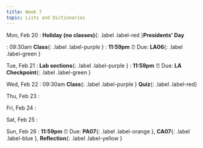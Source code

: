 ```yaml
---
title: Week 7
topic: Lists and Dictionaries
---
```

Mon, Feb 20
: **Holiday (no classes)**{: .label .label-red }**Presidents' Day**

: 09:30am **Class**{: .label .label-purple }
: **11:59pm**  ⏰  Due: **LA06**{: .label .label-green }


Tue, Feb 21
: **Lab sections**{: .label .label-purple }
: **11:59pm**  ⏰  Due: **LA Checkpoint**{: .label .label-green }


Wed, Feb 22
: 09:30am **Class**{: .label .label-purple } **Quiz**{: .label .label-red}


Thu, Feb 23
: 

Fri, Feb 24
: 

Sat, Feb 25
: 

Sun, Feb 26
: **11:59pm**  ⏰  Due: **PA07**{: .label .label-orange }, **CA07**{: .label .label-blue }, **Reflection**{: .label .label-yellow }


